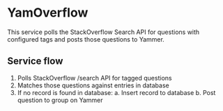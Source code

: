 # YamOverflow

This service polls the StackOverflow Search API for questions with configured tags and posts those questions to Yammer.

## Service flow

1. Polls StackOverflow /search API for tagged questions
2. Matches those questions against entries in database
3. If no record is found in database:
  a. Insert record to database
  b. Post question to group on Yammer


